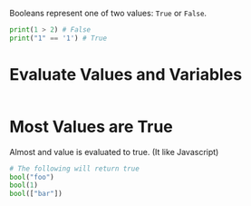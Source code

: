 Booleans represent one of two values: `True` or `False`.

``` python
print(1 > 2) # False
print("1" == '1') # True
```

# Evaluate Values and Variables

``` python
```

# Most Values are True

Almost and value is evaluated to true. (It like Javascript)

``` python
# The following will return true
bool("foo")
bool(1)
bool(["bar"])
```
